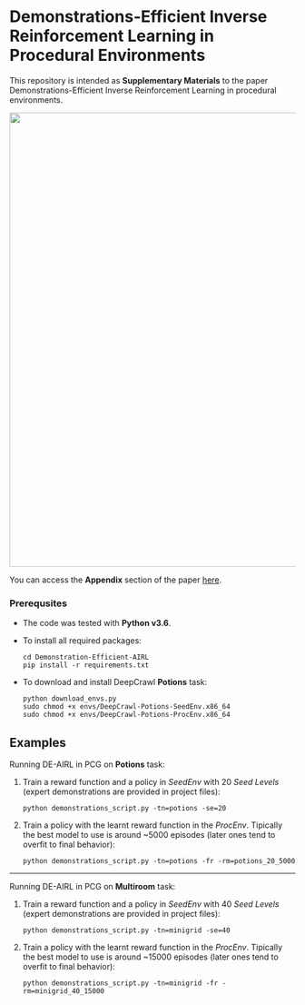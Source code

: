 # Demonstrations-Efficient Inverse Reinforcement Learning in Procedural Environments
This repository is intended as **Supplementary Materials** to the paper Demonstrations-Efficient Inverse Reinforcement Learning in procedural environments.

<p align="center">
    <img src=https://i.imgur.com/1VuJPrd.gifv" width="800">
</p>

You can access the **Appendix** section of the paper [here](Supplementary_Material.pdf).

### Prerequsites

* The code was tested with **Python v3.6**.

* To install all required packages:
    ```
   cd Demonstration-Efficient-AIRL
   pip install -r requirements.txt
    ```  
* To download and install DeepCrawl **Potions** task:
    ```
    python download_envs.py
    sudo chmod +x envs/DeepCrawl-Potions-SeedEnv.x86_64
    sudo chmod +x envs/DeepCrawl-Potions-ProcEnv.x86_64
    ```

## Examples

Running DE-AIRL in PCG on **Potions** task:

1) Train a reward function and a policy in *SeedEnv* with 20 *Seed Levels* 
(expert demonstrations are provided in project files):
    ```
    python demonstrations_script.py -tn=potions -se=20
    ```

2) Train a policy with the learnt reward function in the *ProcEnv*. Tipically
 the best model to use is around ~5000 episodes (later ones tend to overfit to final 
 behavior):
    ```
    python demonstrations_script.py -tn=potions -fr -rm=potions_20_5000
    ```  
------------------------------------------------------------------------

Running DE-AIRL in PCG on **Multiroom** task:

1) Train a reward function and a policy in *SeedEnv* with 40 *Seed Levels* 
(expert demonstrations are provided in project files):
    ``` 
    python demonstrations_script.py -tn=minigrid -se=40
    ```  
2) Train a policy with the learnt reward function in the *ProcEnv*. Tipically the best model 
to use is around ~15000 episodes (later ones tend to overfit to final behavior):
    ```
    python demonstrations_script.py -tn=minigrid -fr -rm=minigrid_40_15000
    ```  










